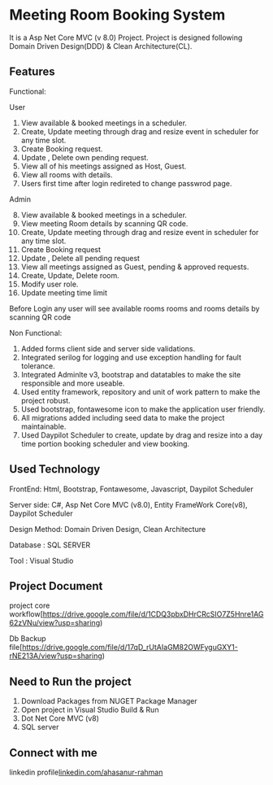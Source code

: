 # Meeting Room Booking System 

It is a Asp Net Core MVC (v 8.0) Project. Project is designed following Domain Driven Design(DDD) & Clean Architecture(CL).

## Features

Functional:

User

1. View available & booked meetings in a scheduler.
2. Create, Update meeting through drag and resize event in scheduler for any time slot.
3. Create Booking request.
4. Update , Delete own pending request.
5. View all of his meetings assigned as Host, Guest.
6. View all rooms with details.
7. Users first time after login redireted to change passwrod page.

Admin

8. View available & booked meetings in a scheduler.
9. View meeting Room details by scanning QR code.
10. Create, Update meeting through drag and resize event in scheduler for any time slot.
11. Create Booking request
12. Update , Delete all pending request
13. View all meetings assigned as Guest, pending & approved requests.
14. Create, Update, Delete room.
15. Modify user role.
16. Update meeting time limit

Before Login any user will see available rooms rooms and rooms details by scanning QR code 


Non Functional:
1. Added forms client side and server side validations.
2. Integrated serilog for logging and use exception handling for fault tolerance.
3. Integrated Adminlte v3, bootstrap and datatables to make the site responsible and more useable.
4. Used entity framework, repository and unit of work pattern to make the project robust.
5. Used bootstrap, fontawesome icon to make the application user friendly.
6. All migrations added including seed data to make the project maintainable.
7. Used Daypilot Scheduler to create, update by drag and resize into a day time portion booking scheduler and view booking.


## Used Technology
 FrontEnd: Html, Bootstrap, Fontawesome, Javascript, Daypilot Scheduler 
 
 Server side: C#, Asp Net Core MVC (v8.0), Entity FrameWork Core(v8), Daypilot Scheduler

 Design Method: Domain Driven Design, Clean Architecture
 
 Database : SQL SERVER
 
 Tool : Visual Studio

## Project Document 
project core workflow[https://drive.google.com/file/d/1CDQ3pbxDHrCRcSIO7Z5Hnre1AG62zVNu/view?usp=sharing)

Db Backup file[https://drive.google.com/file/d/17qD_rUtAIaGM82OWFyguGXY1-rNE213A/view?usp=sharing)

## Need to Run the project
 1. Download Packages from NUGET Package Manager
 2. Open project in Visual Studio Build & Run
 3. Dot Net Core MVC (v8)
 4. SQL server


## Connect with me
linkedin profile[linkedin.com/ahasanur-rahman](https://www.linkedin.com/in/ahasanur-rahman-a10925202/)


